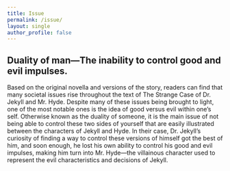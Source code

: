 ```yaml
---
title: Issue
permalink: /issue/
layout: single
author_profile: false
---
```


## Duality of man—The inability to control good and evil impulses.

Based on the original novella and versions of the story, readers can find that many societal issues rise throughout the text of The Strange Case of Dr. Jekyll and Mr. Hyde. Despite many of these issues being brought to light, one of the most notable ones is the idea of good versus evil within one’s self. Otherwise known as the duality of someone, it is the main issue of not being able to control these two sides of yourself that are easily illustrated between the characters of Jekyll and Hyde. In their case, Dr. Jekyll’s curiosity of finding a way to control these versions of himself got the best of him, and soon enough, he lost his own ability to control his good and evil impulses, making him turn into Mr. Hyde—the villainous character used to represent the evil characteristics and decisions of Jekyll. 
